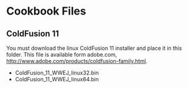 Cookbook Files
==============

ColdFusion 11
-------------
You must download the linux ColdFusion 11 installer and place 
it in this folder. This file is available form adobe.com, 
http://www.adobe.com/products/coldfusion-family.html.

* ColdFusion_11_WWEJ_linux32.bin
* ColdFusion_11_WWEJ_linux64.bin